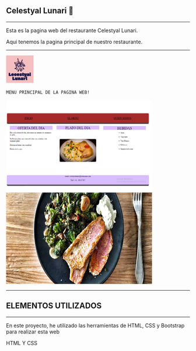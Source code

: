 ##  Celestyal Lunari  :spaghetti:
---


Esta es la pagina web del restaurante Celestyal Lunari.

Aqui tenemos la pagina principal de nuestro restaurante.

---

<img src="img/logo.png" height="75" width="75"/>

    MENU PRINCIPAL DE LA PAGINA WEB!

<img src="img/pagina.png" height="250" width="400"/>

<img src="img/plato4.jpg" height="250" width="400"/>

---

##  ELEMENTOS UTILIZADOS 

---
En este proyecto, he utilizado las herramientas de HTML, CSS y Bootstrap para realizar esta web

HTML Y CSS